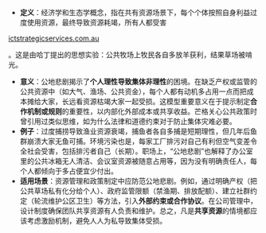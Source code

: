 - **定义**：经济学和生态学概念，指在共有资源场景下，每个个体按照自身利益过度使用资源，最终导致资源耗竭，所有人都受害​

[ictstrategicservices.com.au](https://www.ictstrategicservices.com.au/2017/07/14/113-fantastic-thinking-tools-from-farnam-street/#:~:text=A%20concept%20introduced%20by%20the,for%20fear%20of%20missing%20out)

。这是由哈丁提出的思想实验：公共牧场上牧民各自多放羊获利，结果草场被啃光。

- **意义**：公地悲剧揭示了**个人理性导致集体非理性**的困境。在缺乏产权或监管的公共资源中（如大气、渔场、公共资金），每个人都有动机多占用一点而把成本摊给大家，长远看资源枯竭大家一起受损。这模型重要意义在于提示制定**合作机制或规则**的重要性，以内部化外部成本或共享收益。芒格关心公共政策时曾引用过类似思维，如为什么法律和道德约束对于防止集体灾难必要。
- **例子**：过度捕捞导致渔业资源衰竭，捕鱼者各自多捕是短期理性，但几年后鱼群崩溃大家无鱼可捕。环境污染也是，每家工厂排污对自己有利但空气变差令全社会受害，包括排污者自己（长期）。职场上，“公地悲剧”也解释了办公室里的公共冰箱无人清洁、会议室资源被随意占用等，因为没有明确责任人，每个人都倾向于多占便宜少付出。
- **适用场景**：资源管理和政策制定中应防范公地悲剧。例如，通过明确产权（把公共草场私有化分给个人）、政府监管限额（禁渔期、排放配额）、建立社群约定（轮流维护公区卫生）等方法，引入**外部约束或合作协议**。在公司管理中，设计制度确保团队共享资源有人负责和维护。总之，凡是**共享资源**的情境都应该考虑激励机制，避免人人为私导致集体受损。